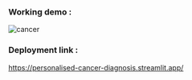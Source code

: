 ### Working demo :


![cancer](https://github.com/sangoleshubham20/PersonalisedCancerDiagnosis_DeploymentCode/assets/68292241/fa91aff7-0c27-4c4c-bfd4-92737d308faf)


### Deployment link :


https://personalised-cancer-diagnosis.streamlit.app/
